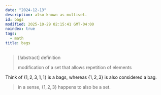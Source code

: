 ```yaml
---
date: "2024-12-13"
description: also known as multiset.
id: bags
modified: 2025-10-29 02:15:41 GMT-04:00
noindex: true
tags:
  - math
title: bags
---
```


> [!abstract] definition
>
> modification of a set that allows repetition of elements

Think of $\{1,2,3,1,1\}$ is a bags, whereas $\{1,2,3\}$ is also considered a bag.

> in a sense, $\{1,2,3\}$ happens to also be a set.
